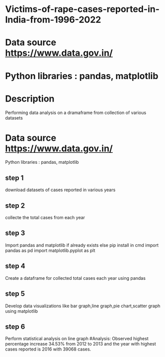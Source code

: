 # Victims-of-rape-cases-reported-in-India-from-1996-2022
# Data source https://www.data.gov.in/
# Python libraries : pandas, matplotlib
# Description
Performing data analysis on a dramaframe from collection of various datasets
# Data source https://www.data.gov.in/
Python libraries : pandas, matplotlib
## step 1
download datasets of cases reported in various years
## step 2
collecte the total cases from each year
## step 3
Import pandas and matplotlib if already exists else pip install in cmd
import pandas as pd
import matplotlib.pyplot as plt
## step 4
Create a dataframe for collected total cases each year using pandas
## step 5
Develop data visualizations like bar graph,line graph,pie chart,scatter graph using matplotlib
## step 6
Perform statistical analysis on line graph 
#Analysis:
Observed highest percentage increase 34.53% from 2012 to 2013 and the year with highest cases reported is 2016 with 39068 cases.

